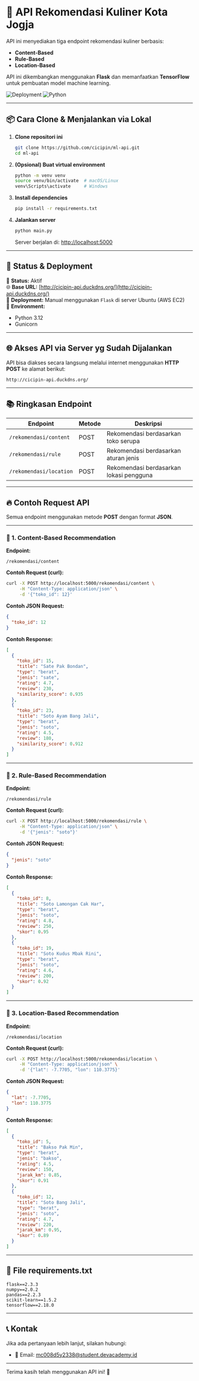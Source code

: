 # 🚀 API Rekomendasi Kuliner Kota Jogja

API ini menyediakan tiga endpoint rekomendasi kuliner berbasis:
- **Content-Based**
- **Rule-Based**
- **Location-Based**

API ini dikembangkan menggunakan **Flask** dan memanfaatkan **TensorFlow** untuk pembuatan model machine learning.

![Deployment](https://img.shields.io/badge/deployed-yes-brightgreen)
![Python](https://img.shields.io/badge/python-3.12-blue)

---

## 📦 Cara Clone & Menjalankan via Lokal

1. **Clone repositori ini**
   ```bash
   git clone https://github.com/cicipin/ml-api.git
   cd ml-api
   ```

2. **(Opsional) Buat virtual environment**
   ```bash
   python -m venv venv
   source venv/bin/activate  # macOS/Linux
   venv\Scripts\activate     # Windows
   ```

3. **Install dependencies**
   ```bash
   pip install -r requirements.txt
   ```

4. **Jalankan server**
   ```bash
   python main.py
   ```
   Server berjalan di: [http://localhost:5000](http://localhost:5000)

---

## 🚦 Status & Deployment

🔄 **Status:** Aktif  
🌐 **Base URL:** [http://cicipin-api.duckdns.org/](http://cicipin-api.duckdns.org/)  
🚀 **Deployment:** Manual menggunakan `Flask` di server Ubuntu (AWS EC2)  
📂 **Environment:**  
- Python 3.12
- Gunicorn

---

## 🌐 Akses API via Server yg Sudah Dijalankan

API bisa diakses secara langsung melalui internet menggunakan **HTTP POST** ke alamat berikut:

```
http://cicipin-api.duckdns.org/
```

---

## 📚 Ringkasan Endpoint

| Endpoint                  | Metode | Deskripsi                      |
|---------------------------|--------|-------------------------------|
| `/rekomendasi/content`    | POST   | Rekomendasi berdasarkan toko serupa |
| `/rekomendasi/rule`       | POST   | Rekomendasi berdasarkan aturan jenis |
| `/rekomendasi/location`   | POST   | Rekomendasi berdasarkan lokasi pengguna |

---

## 🔥 Contoh Request API

Semua endpoint menggunakan metode **POST** dengan format **JSON**.

---

### 📌 1. Content-Based Recommendation
**Endpoint:**  
```
/rekomendasi/content
```

**Contoh Request (curl):**
```bash
curl -X POST http://localhost:5000/rekomendasi/content \
     -H "Content-Type: application/json" \
     -d '{"toko_id": 12}'
```

**Contoh JSON Request:**
```json
{
  "toko_id": 12
}
```

**Contoh Response:**
```json
[
  {
    "toko_id": 15,
    "title": "Sate Pak Bondan",
    "type": "berat",
    "jenis": "sate",
    "rating": 4.7,
    "review": 230,
    "similarity_score": 0.935
  },
  {
    "toko_id": 23,
    "title": "Soto Ayam Bang Jali",
    "type": "berat",
    "jenis": "soto",
    "rating": 4.5,
    "review": 180,
    "similarity_score": 0.912
  }
]
```

---

### 📌 2. Rule-Based Recommendation
**Endpoint:**  
```
/rekomendasi/rule
```

**Contoh Request (curl):**
```bash
curl -X POST http://localhost:5000/rekomendasi/rule \
     -H "Content-Type: application/json" \
     -d '{"jenis": "soto"}'
```

**Contoh JSON Request:**
```json
{
  "jenis": "soto"
}
```

**Contoh Response:**
```json
[
  {
    "toko_id": 8,
    "title": "Soto Lamongan Cak Har",
    "type": "berat",
    "jenis": "soto",
    "rating": 4.8,
    "review": 250,
    "skor": 0.95
  },
  {
    "toko_id": 19,
    "title": "Soto Kudus Mbak Rini",
    "type": "berat",
    "jenis": "soto",
    "rating": 4.6,
    "review": 200,
    "skor": 0.92
  }
]
```

---

### 📌 3. Location-Based Recommendation
**Endpoint:**  
```
/rekomendasi/location
```

**Contoh Request (curl):**
```bash
curl -X POST http://localhost:5000/rekomendasi/location \
     -H "Content-Type: application/json" \
     -d '{"lat": -7.7705, "lon": 110.3775}'
```

**Contoh JSON Request:**
```json
{
  "lat": -7.7705,
  "lon": 110.3775
}
```

**Contoh Response:**
```json
[
  {
    "toko_id": 5,
    "title": "Bakso Pak Min",
    "type": "berat",
    "jenis": "bakso",
    "rating": 4.5,
    "review": 150,
    "jarak_km": 0.85,
    "skor": 0.91
  },
  {
    "toko_id": 12,
    "title": "Soto Bang Jali",
    "type": "berat",
    "jenis": "soto",
    "rating": 4.7,
    "review": 220,
    "jarak_km": 0.95,
    "skor": 0.89
  }
]
```

---

## 📎 File requirements.txt

```
flask==2.3.3
numpy==2.0.2
pandas==2.2.3
scikit-learn==1.5.2
tensorflow==2.18.0
```

---

## 📞 Kontak

Jika ada pertanyaan lebih lanjut, silakan hubungi:
- 📧 Email: mc008d5y2338@student.devacademy.id

---

Terima kasih telah menggunakan API ini! 🙌

